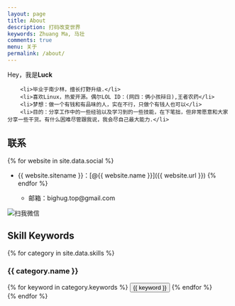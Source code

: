 ```yaml
---
layout: page
title: About
description: 打码改变世界
keywords: Zhuang Ma, 马壮
comments: true
menu: 关于
permalink: /about/
---
```


Hey，我是<strong>Luck</strong> <br>

		<li>毕业于南少林，擅长打野升级.</li>
		<li>喜欢Linux，热爱开源。偶尔LOL ID：(网四：俩小孩辩日),王者农药</li>
		<li>梦想：做一个有钱和有品味的人，实在不行，只做个有钱人也可以</li>
		<li>目的：分享工作中的一些经验以及学习到的一些技能，在下笔拙，但非常愿意和大家分享一些干货。有什么困难尽管跟我说，我会尽自己最大能力.</li>

## 联系

{% for website in site.data.social %}
* {{ website.sitename }}：[@{{ website.name }}]({{ website.url }})
{% endfor %}


	<ul>
		<li>邮箱：bighug.top@gmail.com</li>
	</ul>
<img src="http://ocppiicaw.bkt.clouddn.com/me.jpg"  alt="扫我微信" />

## Skill Keywords

{% for category in site.data.skills %}
### {{ category.name }}
<div class="btn-inline">
{% for keyword in category.keywords %}
<button class="btn btn-outline" type="button">{{ keyword }}</button>
{% endfor %}
</div>
{% endfor %}

